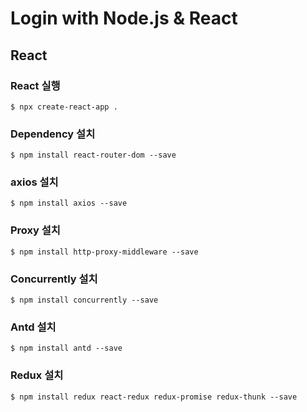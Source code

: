 # Login with Node.js & React
## React
### React 실행
```
$ npx create-react-app .
```
### Dependency 설치
```
$ npm install react-router-dom --save
```
### axios 설치
```
$ npm install axios --save
```
### Proxy 설치
```
$ npm install http-proxy-middleware --save
```
### Concurrently 설치
```
$ npm install concurrently --save
```
### Antd 설치
```
$ npm install antd --save
```
### Redux 설치
```
$ npm install redux react-redux redux-promise redux-thunk --save
```
